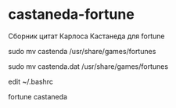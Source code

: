 # castaneda-fortune
Сборник цитат Карлоса Кастанеда для fortune

sudo mv castenda /usr/share/games/fortunes

sudo mv castenda.dat /usr/share/games/fortunes

edit ~/.bashrc

fortune castaneda
